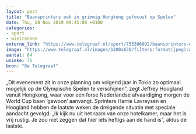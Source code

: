 ```yaml
---
layout: post
title: "Baansprinters ook in grimmig Hongkong gefocust op Spelen"
date: Thu, 28 Nov 2019 09:45:06 +0100
categories: 
- sport 
- wielrennen 
externe_link: "https://www.telegraaf.nl/sport/755306092/baansprinters-ook-in-grimmig-hongkong-gefocust-op-spelen"
image: "https://www.telegraaf.nl/images/1200x630/filters:format(jpeg):quality(80)/cdn-kiosk-api.telegraaf.nl/60723328-11bb-11ea-b510-02d1dbdc35d1.jpg"
aantal: 84
unieke: 75
bron: "De Telegraaf"
---
```


<p class="intro">„Dit evenement zit in onze planning om volgend jaar in Tokio zo optimaal mogelijk op de Olympische Spelen te verschijnen”, zegt Jeffrey Hoogland vanuit Hongkong, waar voor een forse Nederlandse afvaardiging morgen de World Cup baan ’gewoon’ aanvangt. Sprinters Harrie Lavreysen en Hoogland hebben de laatste weken de dreigende situatie met speciale aandacht gevolgd. „Ik kijk nu uit het raam van onze hotelkamer, maar het is vrij rustig. Je zou niet zeggen dat hier iets heftigs aan de hand is”, aldus de laatste.</p>
